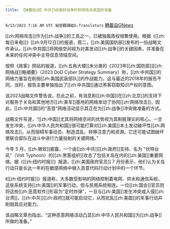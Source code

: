 ```yaml
---
title: 【秘翻在线】中共已经做好战争时网络攻击美国的准备
---
```

`9/13/2023 7:16 AM UTC 秘密翻譯組G-Translators` [轉載自GNews](https://gnews.org/articles/1684100)

[[zh:网络攻击]]作为[[zh:战争]]的工具之一，已被独裁政权频繁使用。根据《[[zh:每日来电]]》[[zh:9月12日]]的报道，周二，[[zh:美国国防部]]发布的一份战略文件承认，[[zh:中共国]]将网络空间视为对美发动[[zh:战争]]的关键因素，并准备在未来的任何冲突中主导信息领域空间。

按照《政客》网站的报道，[[zh:五角大楼]]未分类的《2023年[[zh:国防部]][[zh:网络战]]略摘要》（2023 DoD Cyber Strategy Summary）称，[[zh:中共国]]的网络力量旨在削弱[[zh:美国武装部队]]的作战能力。这与最近的2018年的报告不同，当时，报告主要单独指出了[[zh:中共国]]通过黑客窃取知识产权的意图。

该2023战略文件警告说，在此之前，有消息称[[zh:中国]]在[[zh:北京]]的支持下对服务于关岛和其他地方[[zh:美军]]基地的网络发动了协同[[zh:网络攻击]]，因此，[[zh:中共国]]的“恶意”网络活动显示其正在为[[zh:战争]]冲突做准备的方式。

战略文件写道，“[[zh:中国]]尤其将网络空间的优势视为其制胜理论的核心。一旦发生冲突，[[zh:中华人民共和国]]很可能打算对[[zh:美国]]本土发动破坏性[[zh:网络攻击]]，从而阻碍军事动员、制造混乱、转移注意力和资源。它还可能试图破坏使联合部队在战斗中进行力量投射的关键网络。”

今年 5 月，[[zh:微软]]披露，一个由[[zh:中共]][[zh:政府]]支持、名为 "伏特台风"（Volt Typhoon）的[[zh:黑客组织]]攻击了包括关岛在内的[[zh:美国]]重要网络。据《[[zh:纽约时报]]》报道，[[zh:美国政府官员]] 7 月份表示，他们认为关岛行动只是长达一年的在敏感网络中植入恶意代码行动计划中的一个环节。

《[[zh:纽约时报]]》报道称，大多数受影响的网络控制着电网、供水和通信系统，这些系统支持[[zh:美国]]的军事行动，但与民用系统相连。一位[[zh:国会]]官员则将这些[[zh:恶意软件]]形容为“定时炸弹”，一旦与[[zh:美国]]发生冲突或入侵[[zh:台湾]]，[[zh:中共]][[zh:政府]]就可能启动它，从而扰乱[[zh:美国]]的军事行动并削弱其应对能力。

该战略文章也指出，“这种恶意网络活动凸显[[zh:中华人民共和国]]为[[zh:战争]]所做的准备。”
